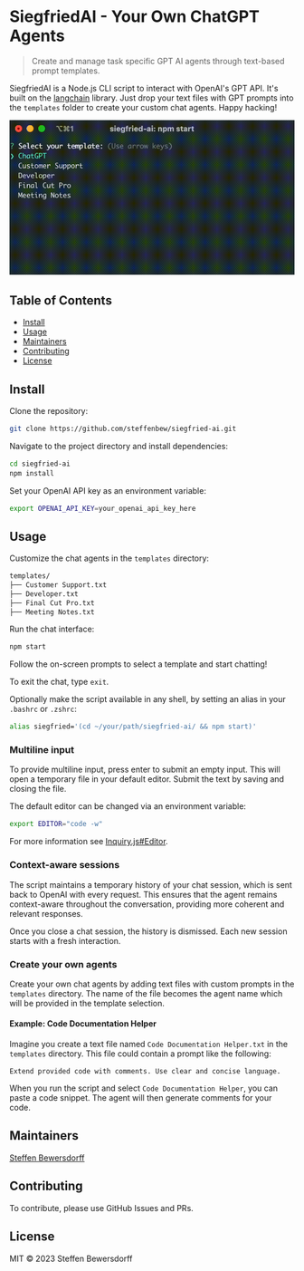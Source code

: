 # SiegfriedAI - Your Own ChatGPT Agents

> Create and manage task specific GPT AI agents through text-based prompt templates.

SiegfriedAI is a Node.js CLI script to interact with OpenAI's GPT API. It's built on the [langchain](https://github.com/langchain-ai/langchainjs) library. Just drop your text files with GPT prompts into the `templates` folder to create your custom chat agents. Happy hacking!

![SiegfriedAI example](docs/example.gif) 

## Table of Contents

- [Install](#install)
- [Usage](#usage)
- [Maintainers](#maintainers)
- [Contributing](#contributing)
- [License](#license)

## Install

Clone the repository:

```bash
git clone https://github.com/steffenbew/siegfried-ai.git
```

Navigate to the project directory and install dependencies:

```bash
cd siegfried-ai
npm install
```

Set your OpenAI API key as an environment variable:

```bash
export OPENAI_API_KEY=your_openai_api_key_here
```

## Usage

Customize the chat agents in the `templates` directory:

```
templates/
├── Customer Support.txt
├── Developer.txt
├── Final Cut Pro.txt
├── Meeting Notes.txt
```

Run the chat interface:

```bash
npm start
```

Follow the on-screen prompts to select a template and start chatting!

To exit the chat, type `exit`.

Optionally make the script available in any shell, by setting an alias in your `.bashrc` or `.zshrc`:
```bash
alias siegfried='(cd ~/your/path/siegfried-ai/ && npm start)'
```

### Multiline input

To provide multiline input, press enter to submit an empty input. This will open a temporary file in your default editor. Submit the text by saving and closing the file.

The default editor can be changed via an environment variable:
```bash
export EDITOR="code -w"
```

For more information see [Inquiry.js#Editor](https://github.com/SBoudrias/Inquirer.js#user-content-editor).

### Context-aware sessions
The script maintains a temporary history of your chat session, which is sent back to OpenAI with every request. This ensures that the agent remains context-aware throughout the conversation, providing more coherent and relevant responses.

Once you close a chat session, the history is dismissed. Each new session starts with a fresh interaction.

### Create your own agents
Create your own chat agents by adding text files with custom prompts in the `templates` directory. The name of the file becomes the agent name which will be provided in the template selection.

#### Example: Code Documentation Helper
Imagine you create a text file named `Code Documentation Helper.txt` in the `templates` directory. This file could contain a prompt like the following:

```
Extend provided code with comments. Use clear and concise language.
```

When you run the script and select `Code Documentation Helper`, you can paste a code snippet. The agent will then generate comments for your code.

## Maintainers
[Steffen Bewersdorff](https://github.com/steffenbew)

## Contributing
To contribute, please use GitHub Issues and PRs.

## License
MIT © 2023 Steffen Bewersdorff